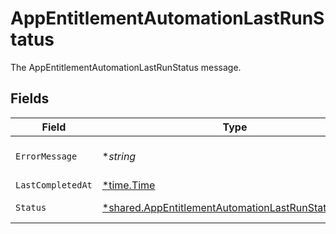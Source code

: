 # AppEntitlementAutomationLastRunStatus

The AppEntitlementAutomationLastRunStatus message.


## Fields

| Field                                                                                                                            | Type                                                                                                                             | Required                                                                                                                         | Description                                                                                                                      |
| -------------------------------------------------------------------------------------------------------------------------------- | -------------------------------------------------------------------------------------------------------------------------------- | -------------------------------------------------------------------------------------------------------------------------------- | -------------------------------------------------------------------------------------------------------------------------------- |
| `ErrorMessage`                                                                                                                   | **string*                                                                                                                        | :heavy_minus_sign:                                                                                                               | The errorMessage field.                                                                                                          |
| `LastCompletedAt`                                                                                                                | [*time.Time](https://pkg.go.dev/time#Time)                                                                                       | :heavy_minus_sign:                                                                                                               | N/A                                                                                                                              |
| `Status`                                                                                                                         | [*shared.AppEntitlementAutomationLastRunStatusStatus](../../../pkg/models/shared/appentitlementautomationlastrunstatusstatus.md) | :heavy_minus_sign:                                                                                                               | The status field.                                                                                                                |
